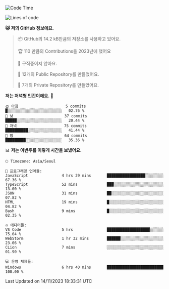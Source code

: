   <!--START_SECTION:waka-->
![Code Time](http://img.shields.io/badge/Code%20Time-263%20hrs-blue)

![Lines of code](https://img.shields.io/badge/%EC%A0%80%EB%8A%94%20%EC%97%AC%ED%83%9C%EA%B9%8C%EC%A7%80%20-202.7%20thousand%20%EC%A4%84%EC%9D%98%20%EC%BD%94%EB%93%9C%EB%A5%BC%20%EC%9E%91%EC%84%B1%ED%96%88%EC%96%B4%EC%9A%94.-blue)

**🐱 저의 GitHub 정보에요.** 

> 📦 GitHub의 14.2 kB만큼의 저장소를 사용하고 있어요. 
 > 
> 🏆 110 만큼의 Contributions을 2023년에 했어요
 > 
> 🚫 구직중이지 않아요.
 > 
> 📜 12개의 Public Repository를 만들었어요. 
 > 
> 🔑 7개의 Private Repository를 만들었어요. 
 > 
**저는 저녁형 인간이에요. 🦉** 

```text
🌞 아침                     5 commits           █░░░░░░░░░░░░░░░░░░░░░░░░   02.76 % 
🌆 낮　                     37 commits          █████░░░░░░░░░░░░░░░░░░░░   20.44 % 
🌃 저녁                     75 commits          ██████████░░░░░░░░░░░░░░░   41.44 % 
🌙 밤　                     64 commits          █████████░░░░░░░░░░░░░░░░   35.36 % 
```


📊 **저는 이번주를 이렇게 시간을 보냈어요.** 

```text
🕑︎ Timezone: Asia/Seoul

💬 프로그래밍 언어들: 
JavaScript               4 hrs 29 mins       █████████████████░░░░░░░░   67.36 % 
TypeScript               52 mins             ███░░░░░░░░░░░░░░░░░░░░░░   13.00 % 
JSON                     31 mins             ██░░░░░░░░░░░░░░░░░░░░░░░   07.82 % 
HTML                     19 mins             █░░░░░░░░░░░░░░░░░░░░░░░░   04.82 % 
Bash                     9 mins              █░░░░░░░░░░░░░░░░░░░░░░░░   02.35 % 

🔥 에디터들: 
VS Code                  5 hrs               ███████████████████░░░░░░   75.04 % 
WebStorm                 1 hr 32 mins        ██████░░░░░░░░░░░░░░░░░░░   23.06 % 
CLion                    7 mins              ░░░░░░░░░░░░░░░░░░░░░░░░░   01.90 % 

💻 운영 체제들: 
Windows                  6 hrs 40 mins       █████████████████████████   100.00 % 
```


 Last Updated on 14/11/2023 18:33:31 UTC
<!--END_SECTION:waka-->
